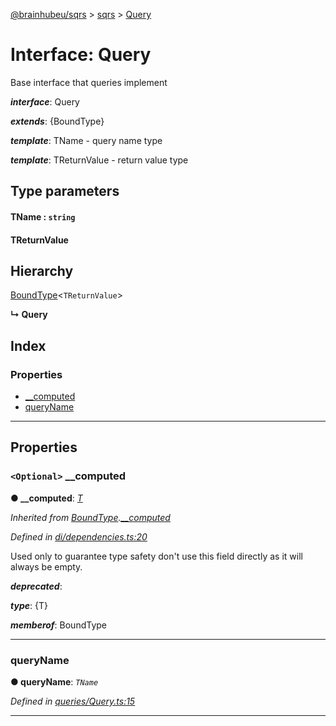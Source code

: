 [@brainhubeu/sqrs](../README.md) > [sqrs](../modules/sqrs.md) > [Query](../interfaces/sqrs.query.md)

# Interface: Query

Base interface that queries implement

*__interface__*: Query

*__extends__*: {BoundType}

*__template__*: TName - query name type

*__template__*: TReturnValue - return value type

## Type parameters
#### TName :  `string`
#### TReturnValue 
## Hierarchy

 [BoundType](sqrs.boundtype.md)<`TReturnValue`>

**↳ Query**

## Index

### Properties

* [__computed](sqrs.query.md#__computed)
* [queryName](sqrs.query.md#queryname)

---

## Properties

<a id="__computed"></a>

### `<Optional>` __computed

**● __computed**: *[T]()*

*Inherited from [BoundType](sqrs.boundtype.md).[__computed](sqrs.boundtype.md#__computed)*

*Defined in [di/dependencies.ts:20](https://github.com/brainhubeu/sqrs/blob/f7042dc/packages/sqrs/src/di/dependencies.ts#L20)*

Used only to guarantee type safety don't use this field directly as it will always be empty.

*__deprecated__*:
 

*__type__*: {T}

*__memberof__*: BoundType

___
<a id="queryname"></a>

###  queryName

**● queryName**: *`TName`*

*Defined in [queries/Query.ts:15](https://github.com/brainhubeu/sqrs/blob/f7042dc/packages/sqrs/src/queries/Query.ts#L15)*

___


